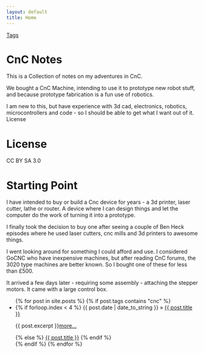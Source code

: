 ```yaml
---
layout: default
title: Home
---
```

[Tags](tags.html)

# CnC Notes

This is a Collection of notes on my adventures in CnC.

We bought a CnC Machine, intending to use it to prototype new robot stuff, and because prototype fabrication is a fun use of robotics.

I am new to this, but have experience with 3d cad, electronics, robotics, microcontrollers and code - so I should be able to get what I want out of it.
License

# License
CC BY SA 3.0

# Starting Point

I have intended to buy or build a Cnc device for years - a 3d printer, laser cutter, lathe or router. A device where I can design things and let the computer do the work of turning it into a prototype. 

I finally took the decision to buy one after seeing a couple of Ben Heck episodes where he used laser cutters, cnc mills and 3d printers to awesome things.

I went looking around for something I could afford and use. I considered GoCNC who have inexpensive machines, but after reading CnC forums, the 3020 type machines are better known. So I bought one of these for less than £500.

It arrived a few days later - requiring some assembly - attaching the stepper motors. It came with a large control box.

<ul>
  {% for post in site.posts %}
    {% if post.tags contains "cnc" %}
        <li>
            {% if forloop.index < 4 %}
                <span>{{ post.date | date_to_string }}</span> &raquo; <a href="{{ BASE_PATH }}{{ post.url }}">{{ post.title }}</a><p class="clearfix">{{ post.excerpt }}<a href="{{ BASE_PATH }}{{ post.url }}">more...</a></p><p class="clearfix"></p>
            {% else %}
                  <a href="{{ site.baseurl }}{{ post.url }}">{{ post.title }}</a>
            {% endif %}
        </li>
    {% endif %}
  {% endfor %}
</ul>
